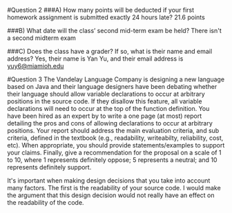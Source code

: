 #Question 2
###A) How many points will be deducted if your first homework assignment is submitted exactly 24 hours late?
21.6 points

###B) What date will the class’ second mid-term exam be held?
There isn't a second midterm exam

###C) Does the class have a grader? If so, what is their name and email address?
Yes, their name is Yan Yu, and their email address is yuy6@miamioh.edu

#Question 3
The Vandelay Language Company is designing a new language based on Java and their language designers have been debating whether their language should allow variable declarations to occur at arbitrary positions in the source code. If they disallow this feature, all variable declarations will need to occur at the top of the function definition. You have been hired as an expert by to write a one page (at most) report detailing the pros and cons of allowing declarations to occur at arbitrary positions. Your report should address the main evaluation criteria, and sub criteria, defined in the textbook (e.g., readability, writeabilty, reliability, cost, etc). When appropriate, you should provide statements/examples to support your claims. Finally, give a recommendation for the proposal on a scale of 1 to 10, where 1 represents definitely oppose; 5 represents a neutral; and 10 represents definitely support.

It's important when making design decisions that you take into account many factors. The first is the readability of your source code. I would make the argument that this design decision would not really have an effect on the readability of the code. 
